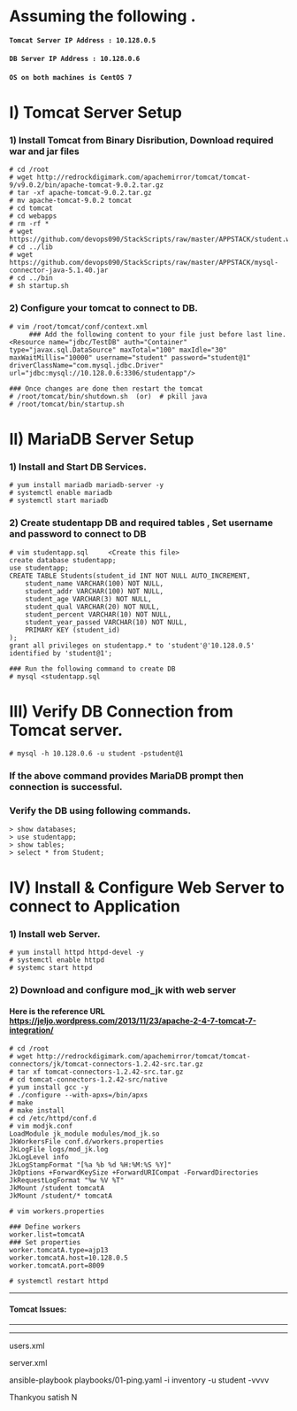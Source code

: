 # Assuming the following .

#### `Tomcat Server IP Address : 10.128.0.5`
#### `DB Server IP Address : 10.128.0.6`
#### `OS on both machines is CentOS 7`


# I) Tomcat Server Setup

### 1) Install Tomcat from Binary Disribution, Download required war and jar files
```
# cd /root
# wget http://redrockdigimark.com/apachemirror/tomcat/tomcat-9/v9.0.2/bin/apache-tomcat-9.0.2.tar.gz
# tar -xf apache-tomcat-9.0.2.tar.gz
# mv apache-tomcat-9.0.2 tomcat
# cd tomcat
# cd webapps
# rm -rf *
# wget https://github.com/devops090/StackScripts/raw/master/APPSTACK/student.war
# cd ../lib
# wget https://github.com/devops090/StackScripts/raw/master/APPSTACK/mysql-connector-java-5.1.40.jar
# cd ../bin
# sh startup.sh
```

### 2) Configure your tomcat to connect to DB.
```
# vim /root/tomcat/conf/context.xml
     ### Add the following content to your file just before last line.
<Resource name="jdbc/TestDB" auth="Container" type="javax.sql.DataSource" maxTotal="100" maxIdle="30" maxWaitMillis="10000" username="student" password="student@1" driverClassName="com.mysql.jdbc.Driver" url="jdbc:mysql://10.128.0.6:3306/studentapp"/>

### Once changes are done then restart the tomcat
# /root/tomcat/bin/shutdown.sh  (or)  # pkill java
# /root/tomcat/bin/startup.sh
```


# II) MariaDB Server Setup

### 1) Install and Start DB Services.
```
# yum install mariadb mariadb-server -y
# systemctl enable mariadb
# systemctl start mariadb
```

### 2) Create studentapp DB and required tables , Set username and password to connect to DB
```
# vim studentapp.sql     <Create this file>
create database studentapp;
use studentapp;
CREATE TABLE Students(student_id INT NOT NULL AUTO_INCREMENT,
	student_name VARCHAR(100) NOT NULL,
    student_addr VARCHAR(100) NOT NULL,
	student_age VARCHAR(3) NOT NULL,
	student_qual VARCHAR(20) NOT NULL,
	student_percent VARCHAR(10) NOT NULL,
	student_year_passed VARCHAR(10) NOT NULL,
	PRIMARY KEY (student_id)
);
grant all privileges on studentapp.* to 'student'@'10.128.0.5' identified by 'student@1';

### Run the following command to create DB
# mysql <studentapp.sql
```

# III) Verify DB Connection from Tomcat server.

```
# mysql -h 10.128.0.6 -u student -pstudent@1
```
### If the above command provides MariaDB prompt then connection is successful.
### Verify the DB using following commands.
```
> show databases;
> use studentapp;
> show tables;
> select * from Student;
```

# IV) Install & Configure Web Server to connect to Application

### 1) Install web Server.
```
# yum install httpd httpd-devel -y
# systemctl enable httpd
# systemc start httpd
```

### 2) Download and configure mod_jk with web server
####  Here is the reference URL https://jeljo.wordpress.com/2013/11/23/apache-2-4-7-tomcat-7-integration/

```
# cd /root
# wget http://redrockdigimark.com/apachemirror/tomcat/tomcat-connectors/jk/tomcat-connectors-1.2.42-src.tar.gz
# tar xf tomcat-connectors-1.2.42-src.tar.gz
# cd tomcat-connectors-1.2.42-src/native
# yum install gcc -y
# ./configure --with-apxs=/bin/apxs
# make
# make install
# cd /etc/httpd/conf.d
# vim modjk.conf
LoadModule jk_module modules/mod_jk.so
JkWorkersFile conf.d/workers.properties
JkLogFile logs/mod_jk.log
JkLogLevel info
JkLogStampFormat "[%a %b %d %H:%M:%S %Y]"
JkOptions +ForwardKeySize +ForwardURICompat -ForwardDirectories
JkRequestLogFormat "%w %V %T"
JkMount /student tomcatA
JkMount /student/* tomcatA

# vim workers.properties

### Define workers
worker.list=tomcatA
### Set properties
worker.tomcatA.type=ajp13
worker.tomcatA.host=10.128.0.5
worker.tomcatA.port=8009

# systemctl restart httpd

```


--------------------

#### Tomcat Issues:
-------------------
-------------------
users.xml
<role rolename="manager-gui,admin-gui,admin-script,manager-script,manager-jmx,manager-status"/>
<user username="student" password="student" roles="manager-gui,admin-gui,admin-script,manager-script,manager-jmx,manager-status"/>

server.xml
<Engine name="../../webapps" defaultHost="localhost">

<Host name="localhost"  appBase="webapps"
            unpackWARs="true" autoDeploy="true"
            workDir="/home/student/tomcat9/webapps">

	
<Context docBase="myWarName" path="/myWarName" reloadable="true" />



ansible-playbook playbooks/01-ping.yaml -i inventory -u student -vvvv

Thankyou
satish N

